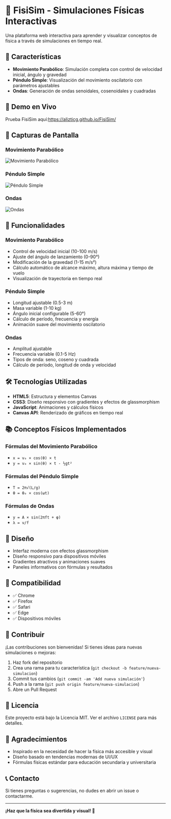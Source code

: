 # 🔬 FisiSim - Simulaciones Físicas Interactivas

Una plataforma web interactiva para aprender y visualizar conceptos de física a través de simulaciones en tiempo real.

## 🌟 Características

- **Movimiento Parabólico**: Simulación completa con control de velocidad inicial, ángulo y gravedad
- **Péndulo Simple**: Visualización del movimiento oscilatorio con parámetros ajustables
- **Ondas**: Generación de ondas senoidales, cosenoidales y cuadradas

## 🚀 Demo en Vivo

Prueba FisiSim aquí:https://alizticg.github.io/FisiSim/ 

## 📱 Capturas de Pantalla

### Movimiento Parabólico
![Movimiento Parabólico](https://via.placeholder.com/600x400?text=Movimiento+Parabólico)

### Péndulo Simple
![Péndulo Simple](https://via.placeholder.com/600x400?text=Péndulo+Simple)

### Ondas
![Ondas](https://via.placeholder.com/600x400?text=Ondas)

## 🎯 Funcionalidades

### Movimiento Parabólico
- Control de velocidad inicial (10-100 m/s)
- Ajuste del ángulo de lanzamiento (0-90°)
- Modificación de la gravedad (1-15 m/s²)
- Cálculo automático de alcance máximo, altura máxima y tiempo de vuelo
- Visualización de trayectoria en tiempo real

### Péndulo Simple
- Longitud ajustable (0.5-3 m)
- Masa variable (1-10 kg)
- Ángulo inicial configurable (5-60°)
- Cálculo de período, frecuencia y energía
- Animación suave del movimiento oscilatorio

### Ondas
- Amplitud ajustable
- Frecuencia variable (0.1-5 Hz)
- Tipos de onda: seno, coseno y cuadrada
- Cálculo de período, longitud de onda y velocidad

## 🛠️ Tecnologías Utilizadas

- **HTML5**: Estructura y elementos Canvas
- **CSS3**: Diseño responsivo con gradientes y efectos de glassmorphism
- **JavaScript**: Animaciones y cálculos físicos
- **Canvas API**: Renderizado de gráficos en tiempo real

## 📚 Conceptos Físicos Implementados

### Fórmulas del Movimiento Parabólico
- `x = v₀ × cos(θ) × t`
- `y = v₀ × sin(θ) × t - ½gt²`

### Fórmulas del Péndulo Simple
- `T = 2π√(L/g)`
- `θ = θ₀ × cos(ωt)`

### Fórmulas de Ondas
- `y = A × sin(2πft + φ)`
- `λ = v/f`

## 🎨 Diseño

- Interfaz moderna con efectos glassmorphism
- Diseño responsivo para dispositivos móviles
- Gradientes atractivos y animaciones suaves
- Paneles informativos con fórmulas y resultados

## 📱 Compatibilidad

- ✅ Chrome
- ✅ Firefox
- ✅ Safari
- ✅ Edge
- ✅ Dispositivos móviles

## 🤝 Contribuir

¡Las contribuciones son bienvenidas! Si tienes ideas para nuevas simulaciones o mejoras:

1. Haz fork del repositorio
2. Crea una rama para tu característica (`git checkout -b feature/nueva-simulacion`)
3. Commit tus cambios (`git commit -am 'Add nueva simulación'`)
4. Push a la rama (`git push origin feature/nueva-simulacion`)
5. Abre un Pull Request

## 📝 Licencia

Este proyecto está bajo la Licencia MIT. Ver el archivo `LICENSE` para más detalles.

## 🙏 Agradecimientos

- Inspirado en la necesidad de hacer la física más accesible y visual
- Diseño basado en tendencias modernas de UI/UX
- Fórmulas físicas estándar para educación secundaria y universitaria

## 📞 Contacto

Si tienes preguntas o sugerencias, no dudes en abrir un issue o contactarme.

---

**¡Haz que la física sea divertida y visual! 🚀**
